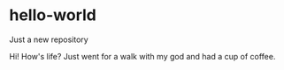 # hello-world
Just a new repository


Hi!
How's life? Just went for a walk with my god and had a cup of coffee.
